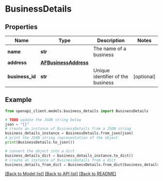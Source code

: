 # BusinessDetails


## Properties

Name | Type | Description | Notes
------------ | ------------- | ------------- | -------------
**name** | **str** | The name of a business | 
**address** | [**AFBusinessAddress**](AFBusinessAddress.md) |  | 
**business_id** | **str** | Unique identifier of the business | [optional] 

## Example

```python
from openapi_client.models.business_details import BusinessDetails

# TODO update the JSON string below
json = "{}"
# create an instance of BusinessDetails from a JSON string
business_details_instance = BusinessDetails.from_json(json)
# print the JSON string representation of the object
print(BusinessDetails.to_json())

# convert the object into a dict
business_details_dict = business_details_instance.to_dict()
# create an instance of BusinessDetails from a dict
business_details_from_dict = BusinessDetails.from_dict(business_details_dict)
```
[[Back to Model list]](../README.md#documentation-for-models) [[Back to API list]](../README.md#documentation-for-api-endpoints) [[Back to README]](../README.md)


